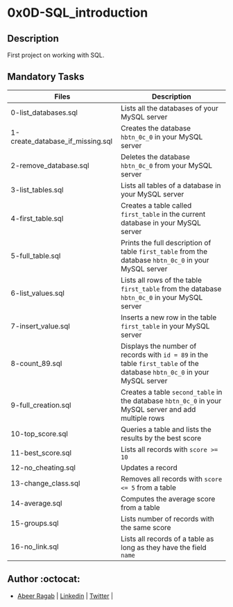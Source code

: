 # 0x0D-SQL_introduction

## Description

First project on working with SQL.

## Mandatory Tasks

| Files | Description |
| ----- | ----------- |
| 0-list_databases.sql | Lists all the databases of your MySQL server |
| 1-create_database_if_missing.sql | Creates the database `hbtn_0c_0` in your MySQL server |
| 2-remove_database.sql | Deletes the database `hbtn_0c_0` from your MySQL server |
| 3-list_tables.sql | Lists all tables of a database in your MySQL server |
| 4-first_table.sql | Creates a table called `first_table` in the current database in your MySQL server |
| 5-full_table.sql | Prints the full description of table `first_table` from the database `hbtn_0c_0` in your MySQL server |
| 6-list_values.sql | Lists all rows of the table `first_table` from the database `hbtn_0c_0` in your MySQL server |
| 7-insert_value.sql | Inserts a new row in the table `first_table` in your MySQL server |
| 8-count_89.sql | Displays the number of records with `id = 89` in the table `first_table` of the database `hbtn_0c_0` in your MySQL server |
| 9-full_creation.sql | Creates a table `second_table` in the database `hbtn_0c_0` in your MySQL server and add multiple rows |
| 10-top_score.sql | Queries a table and lists the results by the best score |
| 11-best_score.sql | Lists all records with `score >= 10` |
| 12-no_cheating.sql | Updates a record |
| 13-change_class.sql | Removes all records with `score <= 5` from a table |
| 14-average.sql | Computes the average score from a table |
| 15-groups.sql | Lists number of records with the same score |
| 16-no_link.sql | Lists all records of a table as long as they have the field `name` |



## Author :octocat:

- [Abeer Ragab](https://github.com/Abeer-M-Ali) | [Linkedin](https://www.linkedin.com/in/abeer-ragab-b25872260/) | [Twitter](https://twitter.com/abeerragab5211) | 
